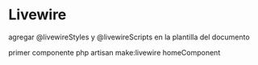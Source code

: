 # Livewire

agregar @livewireStyles y @livewireScripts en la plantilla del documento

primer componente
php artisan make:livewire homeComponent


